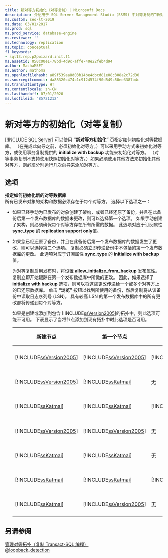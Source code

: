 ```yaml
---
title: 新对等方初始化（对等复制）| Microsoft Docs
description: 介绍用于 SQL Server Management Studio (SSMS) 中对等复制的“新对等方初始化”。
ms.custom: seo-lt-2019
ms.date: 03/01/2017
ms.prod: sql
ms.prod_service: database-engine
ms.reviewer: ''
ms.technology: replication
ms.topic: conceptual
f1_keywords:
- sql13.rep.p2pwizard.init.f1
ms.assetid: 050c00e1-78bd-4d9c-affe-40e22feb4d94
author: MashaMSFT
ms.author: mathoma
ms.openlocfilehash: a89f539aa8d03b14be4dbcd81e08c308a2c72d30
ms.sourcegitcommit: da88320c474c1c9124574f90d549c50ee3387b4c
ms.translationtype: HT
ms.contentlocale: zh-CN
ms.lasthandoff: 07/01/2020
ms.locfileid: "85721212"
---
```

# <a name="new-peer-initialization-peer-to-peer-replication"></a>新对等方的初始化（对等复制）
 [!INCLUDE [SQL Server](../../includes/applies-to-version/sqlserver.md)]
  可以使用 **“新对等方初始化”** 页指定如何初始化对等数据库。 （在完成此向导之前，必须初始化对等方。）可以采用手动方式来初始化对等方，或使用事务复制提供的 **initialize with backup** 功能来初始化对等方。 （对等事务复制不支持使用快照初始化对等方。）如果必须使用其他方法来初始化其他对等方，则必须分别运行几次向导来添加对等方。  
  
## <a name="options"></a>选项  
 **指定如何初始化新的对等数据库**  
 所有已发布对象的架构和数据必须存在于每个对等方。 选择以下选项之一：  
  
-   如果已经手动为已发布的对象创建了架构，或者已经还原了备份，并且在此备份后第一个发布数据库的数据未更改，则可以选择第一个选项。 如果手动创建了架构，则必须确保每个对等方存在所有所需的数据。 此选项对应于订阅属性 **sync_type** 的 **replication support only**值。  
  
-   如果您已经还原了备份，并且在此备份后第一个发布数据库的数据发生了更改，则可以选择第二个选项。 复制必须立即传递备份中不包括的第一个发布数据库的更改。 此选项对应于订阅属性 **sync_type** 的 **initialize with backup**值。  
  
     为对等复制启用发布时，将设置 **allow_initialize_from_backup** 发布属性。 复制立即开始跟踪在第一个发布数据库中所做的更改。 因此，如果选择了 **initialize with backup** 选项，则可以将这些更改传递给一个或多个对等方上的已还原数据库。 单击 **“浏览”** 按钮以找到所使用的备份，然后复制将从该备份中读取日志序列号 (LSN)。 具有较高 LSN 的第一个发布数据库中的所有更改都将传递到每个对等方。  
  
     如果是创建或添加到包含 [!INCLUDE[ssVersion2005](../../includes/ssversion2005-md.md)]的拓扑中，则此选项可能不可用。 下表显示了当将节点添加到现有拓扑中时此选项是否可用。  
  
    |新建节点|第一个节点|其他节点|选项|  
    |--------------|----------------|----------------------|------------|  
    |[!INCLUDE[ssVersion2005](../../includes/ssversion2005-md.md)]|[!INCLUDE[ssVersion2005](../../includes/ssversion2005-md.md)]|[!INCLUDE[ssVersion2005](../../includes/ssversion2005-md.md)]|已禁用|  
    |[!INCLUDE[ssVersion2005](../../includes/ssversion2005-md.md)]|[!INCLUDE[ssKatmai](../../includes/sskatmai-md.md)]|无|已禁用|  
    |[!INCLUDE[ssKatmai](../../includes/sskatmai-md.md)]|[!INCLUDE[ssKatmai](../../includes/sskatmai-md.md)]|[!INCLUDE[ssVersion2005](../../includes/ssversion2005-md.md)]|已禁用|  
    |[!INCLUDE[ssVersion2005](../../includes/ssversion2005-md.md)]|[!INCLUDE[ssVersion2005](../../includes/ssversion2005-md.md)]|无|已启用|  
    |[!INCLUDE[ssKatmai](../../includes/sskatmai-md.md)]|[!INCLUDE[ssKatmai](../../includes/sskatmai-md.md)]|无|已启用|  
    |[!INCLUDE[ssKatmai](../../includes/sskatmai-md.md)]|[!INCLUDE[ssKatmai](../../includes/sskatmai-md.md)]|[!INCLUDE[ssKatmai](../../includes/sskatmai-md.md)]|已启用|  
    |[!INCLUDE[ssKatmai](../../includes/sskatmai-md.md)]|[!INCLUDE[ssVersion2005](../../includes/ssversion2005-md.md)]|无|已启用|  
  
## <a name="see-also"></a>另请参阅  
 [管理对等拓扑（复制 Transact-SQL 编程）](../../relational-databases/replication/administration/administer-a-peer-to-peer-topology-replication-transact-sql-programming.md)   
 [@loopback_detection](../../relational-databases/replication/transactional/peer-to-peer-transactional-replication.md)  
  
  
